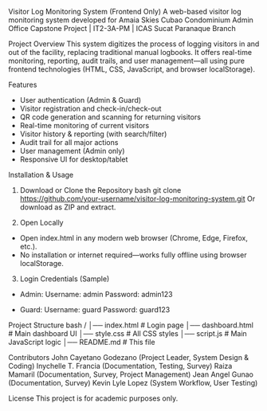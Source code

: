 Visitor Log Monitoring System (Frontend Only)
A web-based visitor log monitoring system developed for Amaia Skies Cubao Condominium Admin Office
Capstone Project | IT2-3A-PM | ICAS Sucat Paranaque Branch

Project Overview
This system digitizes the process of logging visitors in and out of the facility, replacing traditional manual logbooks. It offers real-time monitoring, reporting, audit trails, and user management—all using pure frontend technologies (HTML, CSS, JavaScript, and browser localStorage).

Features
- User authentication (Admin & Guard)
- Visitor registration and check-in/check-out
- QR code generation and scanning for returning visitors
- Real-time monitoring of current visitors
- Visitor history & reporting (with search/filter)
- Audit trail for all major actions
- User management (Admin only)
- Responsive UI for desktop/tablet

Installation & Usage
1. Download or Clone the Repository
bash
git clone https://github.com/your-username/visitor-log-monitoring-system.git
Or download as ZIP and extract.

2. Open Locally
- Open index.html in any modern web browser (Chrome, Edge, Firefox, etc.).
- No installation or internet required—works fully offline using browser localStorage.

3. Login Credentials (Sample)
- Admin:
Username: admin
Password: admin123

- Guard:
Username: guard
Password: guard123

Project Structure
bash
/
│── index.html          # Login page
│── dashboard.html      # Main dashboard UI
│── style.css           # All CSS styles
│── script.js           # Main JavaScript logic
│── README.md           # This file


Contributors
John Cayetano Godezano (Project Leader, System Design & Coding)
Inychelle T. Francia (Documentation, Testing, Survey)
Raiza Mamaril (Documentation, Survey, Project Management)
Jean Angel Gunao (Documentation, Survey)
Kevin Lyle Lopez (System Workflow, User Testing)

License
This project is for academic purposes only.

